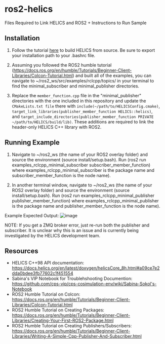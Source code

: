 # ros2-helics
Files Required to Link HELICS and ROS2 + Instructions to Run Sample

## Installation

1. Follow the tutorial [here](https://docs.helics.org/en/latest/user-guide/installation/linux.html) to build HELICS from source. Be sure to export your installation path to your .bashrc file.

2. Assuming you followed the ROS2 humble tutorial (https://docs.ros.org/en/humble/Tutorials/Beginner-Client-Libraries/Colcon-Tutorial.html) and built all of the examples, you can navigate to ~/ros2_ws/src/examples/rclcpp/topics/ in your terminal to find the minimal_subscriber and minimal_publisher directories.

3. Replace the `member_function.cpp` file in the "minimal_publisher" directories with the one included in this repository and update the `CMakeLists.txt file` there with `include(~/path/to/HELICSConfig.cmake)`, `target_link_libraries(publisher_member_function HELICS::helics)`, and `target_include_directories(publisher_member_function PRIVATE ~/path/to/HELICS/build/lib)`. These additions are required to link the header-only HELICS C++ library with ROS2.

## Running Example

1. Navigate to ~/ros2_ws (the name of your ROS2 overlay folder) and source the environment (source install/setup.bash). Run (ros2 run examples_rclcpp_minimal_subscriber subscriber_member_function) where examples_rclcpp_minimal_subscriber is the package name and subscriber_member_function is the node name).

2. In another terminal window, navigate to ~/ros2_ws (the name of your ROS2 overlay folder) and source the environment (source install/setup.bash). Run (ros2 run examples_rclcpp_minimal_publisher publisher_member_function) where examples_rclcpp_minimal_publisher is the package name and publisher_member_function is the node name).

Example Expected Output:
![image](https://github.com/fizzyforever101/ros2-helics/assets/67799193/83eb99a9-4a9e-43b8-952e-4b9b03c707f4)

NOTE: If you get a ZMQ broker error, just re-run both the publisher and subscriber. It is unclear why this is an issue and is currently being investigated by the HELICS development team.

## Resources

- HELICS C++98 API documentation: https://docs.helics.org/en/latest/doxygen/helicsCore_8h.html#a09ce7e2dda0bdee3fb77602c1f451554
- Sabina's VIP Notebook for Troublehshooting Documention: https://github.com/cps-vip/cps-cosimulation-env/wiki/Sabina-Sokol's-Notebook
- ROS2 Humble Tutorial on Colcon: https://docs.ros.org/en/humble/Tutorials/Beginner-Client-Libraries/Colcon-Tutorial.html
- ROS2 Humble Tutorial on Creating Packages: https://docs.ros.org/en/humble/Tutorials/Beginner-Client-Libraries/Creating-Your-First-ROS2-Package.html
- ROS2 Humble Tutorial on Creating Publishers/Subscribers: https://docs.ros.org/en/humble/Tutorials/Beginner-Client-Libraries/Writing-A-Simple-Cpp-Publisher-And-Subscriber.html
